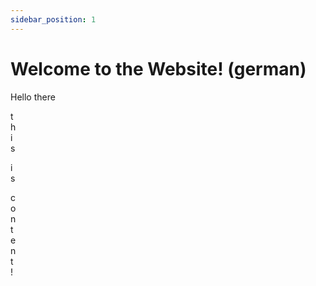 ```yaml
---
sidebar_position: 1
---
```


# Welcome to the Website! (german)

Hello there

t  
h  
i  
s  


i  
s  

c  
o  
n  
t  
e  
n  
t  
!
